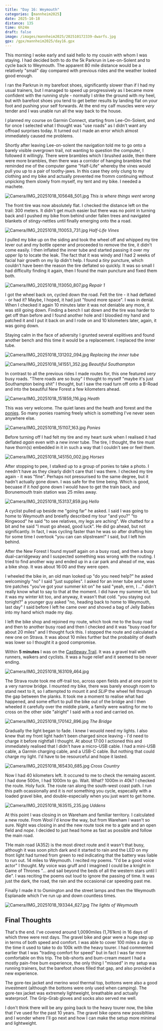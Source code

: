 ```yaml
--- 
title: "Day 16: Weymouth"
categories: [mannheim2025]
date: 2025-10-18
distance: 135
time: 6h24m
draft: false
image: /images/mannheim2025/202510172339-dwarfs.jpg
gpx: /gpx/mannheim2025/day16.gpx
---
```

This morning I woke early and said hello to my cousin with whom I was staying.
I had decided both to do the 5k Parkrun in Lee-on-Solent and to cycle back to
Weymouth. The apparent 80 mile distance would be a relatively "small" day
compared with previous rides and the weather looked good enough.

I ran the Parkrun in my barefoot shoes, significantly slower than if I had my
usual trainers, but I managed to speed up progressively as I became more
confident with the running style - normally I strike the ground with my heel,
but with barefoot shoes you tend to get better results by landing flat on your
foot and pushing your self forwards. At the end my calf muscles were _very_
tender and I was unable run all the way back to the house.

I planned my course on Garmin Connect, starting from Lee-On-Solent, and for
once I selected what I thought was "use roads" as I didn't want any offroad
surprises today. It turned out I made an error which almost immediately caused
me problems.

Shortly after leaving Lee-on-solent the navigation told me to go onto a barely
visible overgrown trail, not wanting to question the computer, I followed it
willingly. There were brambles which I brushed aside, then there were more
brambles, then there was a corridor of hanging brambles that reminded me of
the computer game "Half-Life" whereby the vines would pull you up to a pair of
toothy-jaws. In this case they only clung to my clothing and my bike and
actually prevented me fromm continuing without unpicking them slowly from
myself, my tent and my bike. I needed a machete.

![Camera/IMG_20251018_105648_501.jpg](/images/mannheim2025/202510172339-badtrail.jpg)
*This is where things went wrong*

The front tire was now absolutely flat. I checked the distance left on the
trail: 300 meters. It didn't get much easier but there was no point in turning
back and I pushed my bike from behind under fallen trees and navigated
blankets of stingy-nettles until finally emerging onto the a road.

![Camera/IMG_20251018_110053_731.jpg](/images/mannheim2025/202510172339-vines.jpg)
*Half-Life Vines*

I pulled my bike up on the siding and took the wheel off and whipped my tire
lever out and my bottle opener and proceeded to remove the tire, it didn't
come easily. I then inflated the inner tube and started passing it over my
upper lip to locate the leak. The fact that it was windy and I had 2 weeks of
facial hair growth on my lip didn't help. I found a _tiny_ puncture, which
couldn't have been the reason the tire deflated so quickly. It was so small I
had difficulty finding it again, then I found the main puncture and fixed them
both.

![Camera/IMG_20251018_113050_807.jpg](/images/mannheim2025/202510172339-puncture.jpg)
*Repair 1*


I got the wheel back on, cycled down the road. Felt the tire - it had deflated - or had it? Maybe, I hoped, it had just "found more space". I was in denial.
When I checked it again 10 minutes later it was not deniable any more, it
was still going down. Finding a bench I sat down and the tire was harder to
get off than before and I found another hole and I bloodied my hand and
patched it and I put it back on and I rode on and 10 kilometers later, again,
it was going down.

Staying calm in the face of adversity I grunted several explitives and found
another bench and this time it would be a replacement. I replaced the inner
tube.

![Camera/IMG_20251018_131202_094.jpg](/images/mannheim2025/202510172339-puncture2.jpg)
*Replacing the inner tube*

![Camera/IMG_20251018_141551_352.jpg](/images/mannheim2025/202510172339-beauty.jpg)
*Beautiful Southampton*

In contrast to all the previous rides I made routes for, this one featured
_very_ busy roads. "There roads are so busy" I thought to myself "maybe it's
just Southampton being shit" I thought, but I saw the road turn off onto a
B-Road and into the beautiful New Forest a few kilometers ahead.

![Camera/IMG_20251018_151859_116.jpg](/images/mannheim2025/202510172339-heath.jpg)
*Heath*

This was very welcome. The quiet lanes and the heath and forest and the
[ponies](https://www.thenewforest.co.uk/explore/wildlife-and-nature/ponies/).
So many ponies roaming freely which is something I've never seen anywhere else.

![Camera/IMG_20251018_151107_163.jpg](/images/mannheim2025/202510172339-dwarfs.jpg)
*Ponies*

Before turning off I had felt my tire and my heart sunk when I realised it had
deflated _again_ even with a new inner tube. The tire, I thought, the tire
must have thorn(s) embedded in it in such a way that I couldn't see or feel
them.

![Camera/IMG_20251018_145150_002.jpg](/images/mannheim2025/202510172339-horses.jpg)
*Horses*


After stopping to pee, I stalked up to a group of ponies to take a photo. I
needn't have as they clearly didn't care that I was there. I checked my tire
again - it was "fine". Perhaps not pressurised to the same degree, but it
hadn't actually gone down. I was safe for the time being. Which is good,
becuase if it _had_ gone down I would have to get the train back, and
Borunemouth train station was 25 miles away.

![Camera/IMG_20251018_153137_859.jpg](/images/mannheim2025/202510172339-hello.jpg)
*Hello*

A cyclist pulled up beside me "going far" he asked. I said I was going to
home to Weymouth and breiefly described my tour "and you?" "to Ringwood" he
said "to see relatives, my legs are aching". We chatted for a bit and he said
"I must go ahead, good luck". He did go ahead, but not significantly. In fact,
I was cycling faster than he was so after drafting him for some time I
overtook "you can can slipstream!" I said, but I left him behind.

After the New Forest I found myself again on a busy road, and then a
busy dual-carridgeway and I suspected something was wrong with the routing. I
tried to find another way and ended up in a car park and ahead of me, was a
bike shop. It was about 16:00 and they were open.

I wheeled the bike in, an old man looked up "do you need help?" he asked
welcomingly "no" I said "just supplies". I asked for an inner tube and some
tire patches "you've got your summer kit on" he said "yeah, erm, I ..." didn't
really know what to say to that at the moment. I did have my summer kit, but
it was my winter kit too, and anyway, it wasn't that cold. "you staying out
tonight?" a younger guy asked "no, heading back to home to Weymouth, last day"
I said before I left he came over and shoved a bag of Jelly Babies into my
hand which made my day.

I left the bike shop and rejoined my route, which took me to the busy road and
then to another busy road and then I checked and it was "busy road for about
20 miles" and I thought fuck this. I stopped the route and calculated a new
one on Strava. It was about 10 miles further but the probablity of death was
lower so I thought it a good compromise.

Within **5 minutes** I was on the [Castleway
Trail](https://www.dorsetcouncil.gov.uk/w/castleman-trailway). It was a gravel
trail with runners, walkers and cyclists. It was a huge relief and it seemed
to be never ending.

![Camera/IMG_20251018_163109_464.jpg](/images/mannheim2025/202510172339-castleman.jpg)

The Strava route took me off-trail too, across open fields and at one point to
a very narrow bridge.  I mounted my bike, there was barely enough room to
stand next to it, so I attempted to mount it and _SLIP_ the wheel fell through
the gap between the planks. It took me a moment to realise what had happened,
and some effort to pull the bike out of the bridge and I then wheeled it
carefully over the middle plank, a family were waiting for me to cross on the
other side "alright" I said with a nod and carried on.

![Camera/IMG_20251018_170142_896.jpg](/images/mannheim2025/202510172339-thebridge.jpg)
*The Bridge*

Gradually the light began to fade. I knew I wouold need my lights. I also knew
that my front light hadn't been charged since leaving - I'd need to charge it
before nightfall I thought. At about 17:00 I actioned this and immediately
realised that I didn't have a micro-USB cable. I had a mini-USB cable, a
Garmin charging cable, and a USB-C cable. But nothing that could charge my
light. I'd have to be resourceful and hope it lasted.

![Camera/IMG_20251018_165430_685.jpg](/images/mannheim2025/202510172339-openroad.jpg)
*Cross Country*

Now I had 40 kilometers left. It occured to me to check the remaing ascent. I
had done 500m, I had 1000m to go. Wait. What? 1000m in 40k? I checked the
route. Holy fuck. The route ran along the south-west coast path. I run this
path ocassionally and it is _not_ something you cycle, especailly with a
loaded gravel bike, and double-especially when you just want to get home.

![Camera/IMG_20251018_163515_235.jpg](/images/mannheim2025/202510172339-uddens.jpg)
*Uddens*

At this point I was closing in on Wareham and familiar territory. I calculated
a new route. From Wool I'd know the way, but from Wareham I wasn't so sure.
Night was closing in and the new route took me to a gate and an open field and
_nope_. I decided to just head home as fast as possible and follow the main
road.

THe main road (A352) is the most direct route and it wasn't that busy,
although it was soon pitch dark and it started to rain and the LED on my front
light had turned from green to red indicating that the battery was liable to
run out. 14 miles to Weymouth. I recited my poems. "I'd be a good voice actor"
I thought. My voice was gruff and I imagined I could be a knight in Game of
Thrones "... and sail beyond the beds of all the western stars until I die". I
was reciting the poems out loud to ignore the passing of time. It was just the
dark, the road, the rain and the occasional car speeding past me.

Finally I made it to Osmington and the street lamps and then the Weymouth
Esplanade which I've run up and down countless times.

![Camera/IMG_20251018_193344_627.jpg](/images/mannheim2025/202510172339-weymouth.jpg)
*The lights of Weymouth*

## Final Thoughts

That's the end. I've covered around 1,0090miles (1,761km) in 16 days of which
three were rest days. The gravel bike and gear were a huge step up in terms of
both speed and comfort. I was able to cover 100 miles a day in the time it
used to take to do 100k with the heavy tourer. I had commented earlier that I
was "trading comfort for speed" but in fact I was far more comfortable on this
trip. The bib-shorts and bum-cream meant I had a mostly pain-free bum
experience, the only thing I "missed" in my setup was running trainers, but
the barefoot shoes filled that gap, and also provided a new experience.

The gore-tex jacket and merino wool thermal top, bottoms were also a good
investment (although the bottoms were only used when camping). The gore-tex
jacket was extremely lightweight, breathable and actually waterproof. The
Grip-Grab gloves and socks also served me well.

I don't think there will be any going back to the heavy tourer now, the bike
that I've used for the past 10 years. The gravel bike opens new possibltiies
and I wonder where I'll go next and how I can make the setup more minimal and
lightweight.
